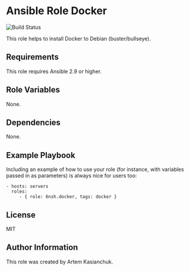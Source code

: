# Ansible Role Docker

![Build Status](https://github.com/6nsh/ansible-role-docker/actions/workflows/ansible-galaxy-ci.yml/badge.svg)

This role helps to install Docker to Debian (buster/bullseye).

Requirements
------------

This role requires Ansible 2.9 or higher.

Role Variables
--------------

None.

Dependencies
------------

None.

Example Playbook
----------------

Including an example of how to use your role (for instance, with variables passed in as parameters) is always nice for users too:

    - hosts: servers
      roles:
         - { role: 6nsh.docker, tags: docker }

License
-------

MIT

Author Information
------------------

This role was created by Artem Kasianchuk.
